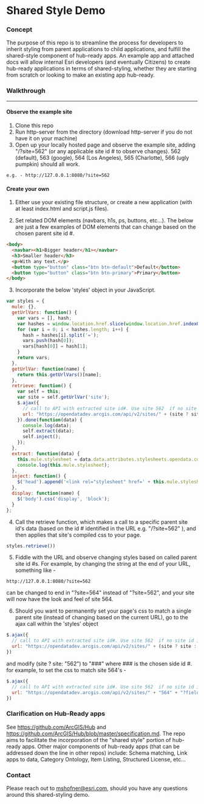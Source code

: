 # Shared Style Demo

### Concept
The purpose of this repo is to streamline the process for developers to inherit styling from parent applications to child applications, and fulfill the shared-style component of hub-ready apps. An example app and attached docs will allow internal Esri developers (and eventually Citizens) to create hub-ready applications in terms of shared-styling, whether they are starting from scratch or looking to make an existing app hub-ready.

### Walkthrough
---
#### Observe the example site
1. Clone this repo
2. Run http-server from the directory (download http-server if you do not have it on your machine)
3. Open up your locally hosted page and observe the example site, adding "/?site=562" (or any applicable site id # to observe changes). 562 (default), 563 (google), 564 (Los Angeles), 565 (Charlotte), 566 (ugly pumpkin) should all work.
```
e.g. - http://127.0.0.1:8080/?site=562
```

#### Create your own
1. Either use your existing file structure, or create a new application (with at least index.html and script.js files).

2. Set related DOM elements (navbars, h1s, ps, buttons, etc...). The below are just a few examples of DOM elements that can change based on the chosen parent site id #.
  ```html
  <body>
    <navbar><h1>Bigger header</h1></navbar>
    <h3>Smaller header</h3>
    <p>With any text.</p>
    <button type="button" class="btn btn-default">Default</button>
    <button type="button" class="btn btn-primary">Primary</button>
  </body>
  ```

3. Incorporate the below 'styles' object in your JavaScript.

  ```javascript
  var styles = {
    mule: {},
    getUrlVars: function() {
      var vars = [], hash;
      var hashes = window.location.href.slice(window.location.href.indexOf('?') + 1).split('&');
      for (var i = 0; i < hashes.length; i++) {
        hash = hashes[i].split('=');
        vars.push(hash[0]);
        vars[hash[0]] = hash[1];
      }
      return vars;
    },
    getUrlVar: function(name) {
      return this.getUrlVars()[name];
    },
    retrieve: function() {
      var self = this;
      var site = self.getUrlVar('site');
      $.ajax({
        // call to API with extracted site id#. Use site 562  if no site id in URL.
        url: "https://opendatadev.arcgis.com/api/v2/sites/" + (site ? site : "562") + "?fields[sites]=stylesheets"
      }).done(function(data) {
        console.log(data);
        self.extract(data);
        self.inject();
      });
    },
    extract: function(data) {
      this.mule.stylesheet = data.data.attributes.stylesheets.opendata.current;
      console.log(this.mule.stylesheet);
    },
    inject: function() {
      $('head').append('<link rel="stylesheet" href=' + this.mule.stylesheet + ' type="text/css" />');
    },
    display: function(name) {
      $('body').css('display', 'block');
    }
  };
  ```

4. Call the retrieve function, which makes a call to a specific parent site id's data (based on the id # identified in the URL e.g. "/?site=562" ), and then applies that site's compiled css to your page.
  ```javascript
  styles.retrieve())
  ```

5. Fiddle with the URL and observe changing styles based on called parent site id #s. For example, by changing the string at the end of your URL, something like -
  ```
  http://127.0.0.1:8080/?site=562
  ```
  can be changed to end in "?site=564" instead of "?site=562", and your site will now have the look and feel of site 564.

6. Should you want to permanently set your page's css to match a single parent site (instead of changing based on the current URL), go to the ajax call within the 'styles' object
  ```javascript
  $.ajax({
    // call to API with extracted site id#. Use site 562  if no site id in URL.
    url: "https://opendatadev.arcgis.com/api/v2/sites/" + (site ? site : "562") + "?fields[sites]=stylesheets"
  })
  ```
  and modify (site ? site: "562") to "###" where ### is the chosen side id #. for example, to set the css to match site 564's -
  ```javascript
  $.ajax({
    // call to API with extracted site id#. Use site 562  if no site id in URL.
    url: "https://opendatadev.arcgis.com/api/v2/sites/" + "564" + "?fields[sites]=stylesheets"
  })
  ```

### Clarification on Hub-Ready apps
See https://github.com/ArcGIS/Hub and https://github.com/ArcGIS/Hub/blob/master/specification.md.
The repo aims to facilitate the incorporation of the "shared style" portion of hub-ready apps. Other major components of hub-ready apps (that can be addressed down the line in other repos) include: Schema matching, Link apps to data, Category Ontology, Item Listing, Structured License, etc...

### Contact
Please reach out to mshofner@esri.com, should you have any questions around this shared-styling demo.
